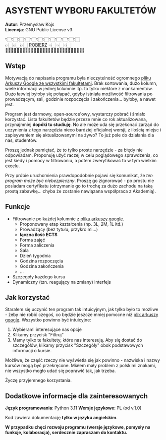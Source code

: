 # ASYSTENT WYBORU FAKULTETÓW
**Autor**: Przemysław Kojs\
**Licencja**: GNU Public License v3

👇🏻👇🏻👇🏻👇🏻👇🏻👇🏻👇🏻👇🏻👇🏻👇🏻👇🏻👇🏻\
👉🏻👉🏻👉🏻 [POBIERZ](https://raw.githubusercontent.com/przemekkojs/Fakultety/main/src/dist/Fakultety.exe) 👈🏻👈🏻👈🏻\
☝🏻☝🏻☝🏻☝🏻☝🏻☝🏻☝🏻☝🏻☝🏻☝🏻☝🏻☝🏻☝🏻☝🏻

## Wstęp
Motywacją do napisania programu była nieczytelność ogromnego [pliku Arkuszy Google ze wszystkimi fakultetami](https://docs.google.com/spreadsheets/d/1WNC7SpdYdrO9oj3SaTiqJYlVr9a5uHMvBgeVfWYMPaY). Brak sortowania, dużo kolumn, wiele informacji w jednej kolumnie itp. to tylko niektóre z mankamentów. Dużo łatwiej byłoby się połapać, gdyby istniała możliwość filtrowania po prowadzącym, sali, godzinie rozpoczęcia i zakończenia... byłoby, a nawet jest.

Program jest darmowy, open-source'owy, wystarczy pobrać i śmiało korzystać. Lista fakultetów będzie przeze mnie co rok aktualizowana, przynajmniej **dopóki tu studiuję**. No ale może uda się przekonać zarząd do uczynienia z tego narzędzia nieco bardziej oficjalnej wersji, z ilością miejsc i zapisywaniem się aktualizowanymi na żywo? To już pole do działania dla nas, studentów.

Proszę jednak pamiętać, że to tylko proste narzędzie - za błędy nie odpowiadam. Proponuję użyć raczej w celu poglądowego sprawdzenia, co jest kiedy i pomocy w filtrowaniu, a potem zweryfikować to w tym wielkim excelu.

Przy próbie uruchomienia prawdopodobnie pojawi się komunikat, że *ten program może być niebezpieczny*. Proszę go zignorować - po prostu nie posiadam certyfikatu (otrzymanie go to trochę za dużo zachodu na taką prostą zabawkę... chyba że zostanie nawiązana współpraca z Akademią).

## Funkcje
- Filtrowanie po każdej kolumnie z [pliku arkuszy google](https://docs.google.com/spreadsheets/d/1WNC7SpdYdrO9oj3SaTiqJYlVr9a5uHMvBgeVfWYMPaY).
    - Proponowany etap kształcenia (np. 3L, 2M, 1L itd.)
    - Prowadzący (bez tytułu, przykro mi...)
    - **łączna ilość ECTS**
    - Forma zajęć
    - Forma zaliczenia
    - Sala
    - Dzień tygodnia
    - Godzina rozpoczęcia
    - Godzina zakończenia
    - ...
- Szczegóły każdego kursu
- Dynamiczny (tzn. reagujący na zmiany) interfejs

## Jak korzystać
Starałem się uczynić ten program tak intuicyjnym, jak tylko było to możliwe - żeby nie robić czegoś, co będzie jeszcze mniej pomocne niż [plik arkuszy google](https://docs.google.com/spreadsheets/d/1WNC7SpdYdrO9oj3SaTiqJYlVr9a5uHMvBgeVfWYMPaY). Wszystko powinno być intuicyjne:
1. Wybierami interesujące nas opcje
2. Klikamy przycisk "Filtruj"
3. Mamy tylko te fakultety, które nas interesują. Aby się dostać do szczegółów, klikamy przycisk "Szczegóły" obok podstawowych informacji o kursie.

Możliwe, że część rzeczy nie wyświetla się jak powinno - nazwiska i nazwy kursów mogą być przekręcone. Miałem mały problem z polskimi znakami, nie wszystko mogło udać się poprawić tak, jak trzeba.

Życzę przyjemnego korzystania.

## Dodatkowe informacje dla zainteresowanych
**Język programowania**: Python 3.11
**Wersje językowe**: PL (od v.1.0)

Kod zawiera dokumentację **tylko w języku angielskim**.

**W przypadku chęci rozwoju programu (wersje językowe, pomysły na funkcje, kolaboracja), serdecznie zapraszam do kontaktu.**
